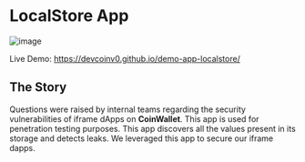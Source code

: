 # LocalStore App

![image](https://github.com/user-attachments/assets/1b30d622-2e36-4d83-bc5b-c637dc487ec0)


Live Demo: https://devcoinv0.github.io/demo-app-localstore/

## The Story

Questions were raised by internal teams regarding the security vulnerabilities of iframe dApps on **CoinWallet**. This app is used for penetration testing purposes. This app discovers all the values present in its storage and detects leaks. We leveraged this app to secure our iframe dapps.

